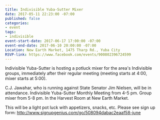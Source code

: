 ```yaml
---
title: Indivisible Yuba-Sutter Mixer
date: 2017-05-11 22:23:00 -07:00
published: false
categories:
- event
tags:
- indivisible
event-start-date: 2017-06-17 17:00:00 -07:00
event-end-date: 2017-06-10 20:00:00 -07:00
Location: New Earth Market, 1475 Tharp Rd., Yuba City
RSVP-link: https://www.facebook.com/events/900802396724599
---
```


Indivisible Yuba-Sutter is hosting a potluck mixer for the area's Indivisible groups, immediately after their regular meeting (meeting starts at 4:00, mixer starts at 5:00).

C.J. Jawahar, who is running against State Senator Jim Nielsen, will be in attendance. Indivisible Yuba-Sutter Monthly Meeting from 4-5 pm. Group mixer from 5-8 pm. In the Harvest Room at New Earth Market. 

This will be a light pot luck with appetizers, snacks, etc. Please see sign up form: http://www.signupgenius.com/go/508094dabac2eaaf58-june 
